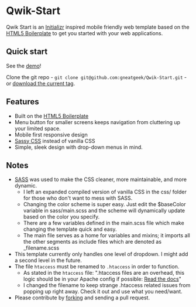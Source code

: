 Qwik-Start
==========

Qwik Start is an [Initializr](http://www.initializr.com/) inspired mobile friendly web template based on the [HTML5 Boilerplate][h5bp] to get you started with your web applications.

## Quick start

See the [demo](http://gneatgeek.github.io/qwik-start/)!

Clone the git repo - `git clone git@github.com:gneatgeek/Qwik-Start.git` - or [download the current tag][tag].

## Features

* Built on the [HTML5 Boilerplate][h5bp]
* Menu button for smaller screens keeps navigation from cluttering up your limited space.
* Mobile first responsive design
* [Sassy CSS][sass] instead of vanilla CSS
* Simple, sleek design with drop-down menus in mind.

## Notes

* [SASS][sass] was used to make the CSS cleaner, more maintainable, and more dynamic.
    * I left an expanded compiled version of vanilla CSS in the css/ folder for those who don't want to mess with SASS.
    * Changing the color scheme is super easy. Just edit the $baseColor variable in sass/main.scss and the scheme will dynamically update based on the color you specify.
    * There are a few variables defined in the main.scss file which make changing the template quick and easy.
    * The main file serves as a home for variables and mixins; it imports all the other segments as include files which are denoted as _filename.scss
* This template currently only handles one level of dropdown. I might add a second level in the future.
* The file `htaccess` must be renamed to `.htaccess` in order to function.
    * As stated in the `htaccess` file: ".htaccess files are an overhead, this logic should be in your Apache config if possible: [Read the docs](http://httpd.apache.org/docs/2.2/howto/htaccess.html)"
    * I changed the filename to keep strange .htaccess related issues from popping up right away. Check it out and use what you need/want.
* Please contribute by [forking][fk] and sending a pull request.

[fk]: http://help.github.com/forking/
[h5bp]: http://html5boilerplate.com/
[sass]: http://sass-lang.com/
[tag]: https://github.com/gneatgeek/Qwik-Start/zipball/v1.0